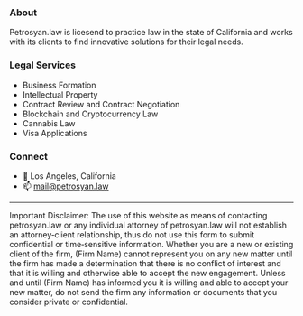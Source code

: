 ### About

Petrosyan.law is licesend to practice law in the state of California and works with its clients to find innovative solutions for their legal needs. 

### Legal Services
- Business Formation
- Intellectual Property 
- Contract Review and Contract Negotiation
- Blockchain and Cryptocurrency Law
- Cannabis Law
- Visa Applications

### Connect
- 📍 Los Angeles, California
- 📫 mail@petrosyan.law

------------------
Important Disclaimer: The use of this website as means of contacting petrosyan.law or any individual attorney of petrosyan.law will not establish an attorney‐client relationship, thus do not use this form to submit confidential or time‐sensitive information. Whether you are a new or existing client of the firm, (Firm Name) cannot represent you on any new matter until the firm has made a determination that there is no conflict of interest and that it is willing and otherwise able to accept the new engagement. Unless and until (Firm Name) has informed you it is willing and able to accept your new matter, do not send the firm any information or documents that you consider private or confidential.
